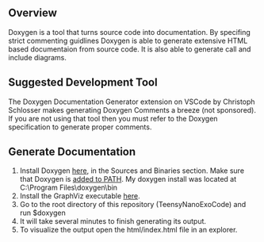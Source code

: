 ## Overview
Doxygen is a tool that turns source code into documentation. By specifing strict
commenting guidlines Doxygen is able to generate extensive HTML based documentaion
from source code. It is also able to generate call and include diagrams.  

## Suggested Development Tool
The Doxygen Documentation Generator extension on VSCode by Christoph Schlosser makes
generating Doxygen Comments a breeze (not sponsored). If you are not using that tool
then you must refer to the Doxygen specification to generate proper comments. 

## Generate Documentation
1. Install Doxygen [here](https://www.doxygen.nl/download.html), in the Sources and
Binaries section. Make sure that Doxygen is [added to PATH](https://helpdeskgeek.com/windows-10/add-windows-path-environment-variable/#:~:text=To%20add%20a%20new%20path%2C%20simply%20click%20on,it%20and%20then%20click%20on%20the%20Edit%20button.). My doxygen install 
was located at C:\Program Files\doxygen\bin
2. Install the GraphViz executable [here](https://www.graphviz.org/download/).
3. Go to the root directory of this repository (TeensyNanoExoCode) and run $doxygen
4. It will take several minutes to finish generating its output. 
5. To visualize the output open the html/index.html file in an explorer. 